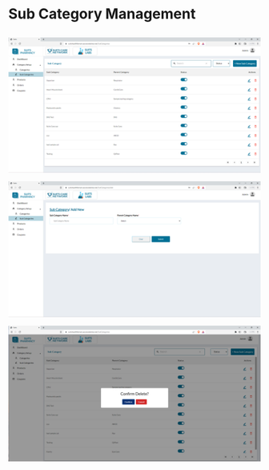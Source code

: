 # Sub Category Management

##

![Logo](./images/pharma/sub_cat_list.png)

![Logo](./images/pharma/sub_cat_add.png)

![Logo](./images/pharma/sub-cat-dlt.png)
